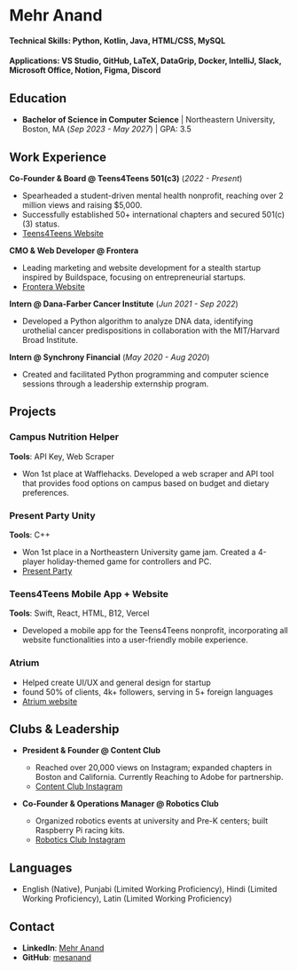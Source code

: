 # Mehr Anand
 
#### Technical Skills: Python, Kotlin, Java, HTML/CSS, MySQL
#### Applications: VS Studio, GitHub, LaTeX, DataGrip, Docker, IntelliJ, Slack, Microsoft Office, Notion, Figma, Discord


## Education
- **Bachelor of Science in Computer Science** | Northeastern University, Boston, MA (_Sep 2023 - May 2027_) | GPA: 3.5

## Work Experience
**Co-Founder & Board @ Teens4Teens 501(c3)** (_2022 - Present_)  
- Spearheaded a student-driven mental health nonprofit, reaching over 2 million views and raising $5,000.  
- Successfully established 50+ international chapters and secured 501(c)(3) status.
- [Teens4Teens Website](https://www.teens4teens.net/)

    
**CMO & Web Developer @ Frontera**  
- Leading marketing and website development for a stealth startup inspired by Buildspace, focusing on entrepreneurial startups.
- [Frontera Website](https://frontera.me/)

  
**Intern @ Dana-Farber Cancer Institute** (_Jun 2021 - Sep 2022_)
- Developed a Python algorithm to analyze DNA data, identifying urothelial cancer predispositions in collaboration with the MIT/Harvard Broad Institute.

  
**Intern @ Synchrony Financial** (_May 2020 - Aug 2020_)
- Created and facilitated Python programming and computer science sessions through a leadership externship program.

## Projects
### Campus Nutrition Helper
**Tools**: API Key, Web Scraper  
- Won 1st place at Wafflehacks. Developed a web scraper and API tool that provides food options on campus based on budget and dietary preferences.

### Present Party Unity
**Tools**: C++  
- Won 1st place in a Northeastern University game jam. Created a 4-player holiday-themed game for controllers and PC. 
- [Present Party](https://fizzy214.itch.io/present-party)

### Teens4Teens Mobile App + Website
**Tools**: Swift, React, HTML, B12, Vercel  
- Developed a mobile app for the Teens4Teens nonprofit, incorporating all website functionalities into a user-friendly mobile experience.

### Atrium
- Helped create UI/UX and general design for startup
- found 50% of clients, 4k+ followers, serving in 5+ foreign languages
- [Atrium website](https://www.goatrium.net/)

## Clubs & Leadership

- **President & Founder @ Content Club**  
  - Reached over 20,000 views on Instagram; expanded chapters in Boston and California. Currently Reaching to Adobe for partnership.
  - [Content Club Instagram](https://www.instagram.com/neucontentclub/reels/)
  
- **Co-Founder & Operations Manager @ Robotics Club**  
  - Organized robotics events at university and Pre-K centers; built Raspberry Pi racing kits.
  - [Robotics Club Instagram](https://www.instagram.com/neuoak_robotics/)

## Languages
- English (Native), Punjabi (Limited Working Proficiency), Hindi (Limited Working Proficiency), Latin (Limited Working Proficiency)

## Contact
- **LinkedIn**: [Mehr Anand](https://www.linkedin.com/in/mehr-anand/)  
- **GitHub**: [mesanand](https://github.com/mesanand)


